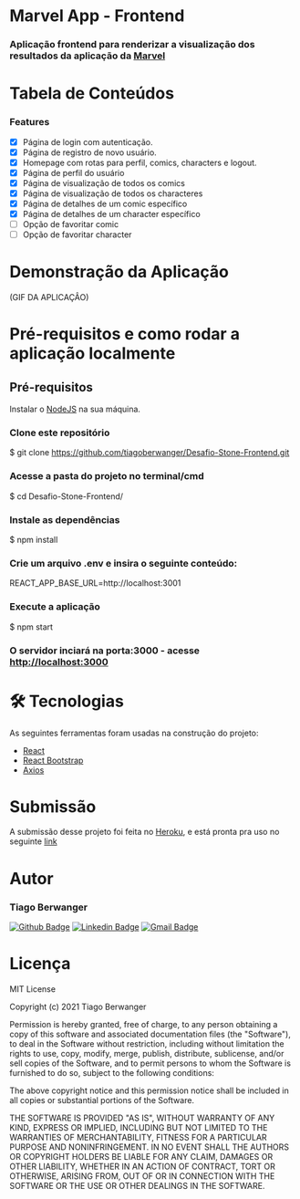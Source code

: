# Marvel App - Frontend

### Aplicação frontend para renderizar a visualização dos resultados da aplicação da [Marvel](https://developer.marvel.com/)

# Tabela de Conteúdos

### Features

- [x] Página de login com autenticação.
- [x] Página de registro de novo usuário.
- [x] Homepage com rotas para perfil, comics, characters e logout.
- [x] Página de perfil do usuário
- [x] Página de visualização de todos os comics
- [x] Página de visualização de todos os characteres
- [x] Página de detalhes de um comic específico
- [x] Página de detalhes de um character específico
- [ ] Opção de favoritar comic
- [ ] Opção de favoritar character

# Demonstração da Aplicação

(GIF DA APLICAÇÂO)

# Pré-requisitos e como rodar a aplicação localmente

## Pré-requisitos

Instalar o [NodeJS](https://nodejs.org/pt-br/download/package-manager/) na sua máquina.

### Clone este repositório
$ git clone <https://github.com/tiagoberwanger/Desafio-Stone-Frontend.git>

### Acesse a pasta do projeto no terminal/cmd
$ cd Desafio-Stone-Frontend/

### Instale as dependências
$ npm install

### Crie um arquivo .env e insira o seguinte conteúdo:
REACT_APP_BASE_URL=http://localhost:3001

### Execute a aplicação 
$ npm start

### O servidor inciará na porta:3000 - acesse <http://localhost:3000>

# 🛠 Tecnologias

As seguintes ferramentas foram usadas na construção do projeto:

- [React](https://pt-br.reactjs.org/)
- [React Bootstrap](https://react-bootstrap.github.io/)
- [Axios](https://github.com/axios/axios)

# Submissão

A submissão desse projeto foi feita no [Heroku](https://heroku.com/), e está pronta pra uso no seguinte [link](https://marvel-app-ft.herokuapp.com/)

# Autor

### Tiago Berwanger
[![Github Badge](https://img.shields.io/badge/-Github-000?style=flat-square&logo=Github&logoColor=white&link=https://github.com/lucasgdb)](https://github.com/tiagoberwanger)
[![Linkedin Badge](https://img.shields.io/badge/-LinkedIn-blue?style=flat-square&logo=Linkedin&logoColor=white&link=https://www.linkedin.com/in/lucas-bittencourt/)](https://www.linkedin.com/in/tiago-berwanger/)
[![Gmail Badge](https://img.shields.io/badge/-Gmail-c14438?style=flat-square&logo=Gmail&logoColor=white&link=mailto:berwangertiago@gmail.com)](mailto:berwangertiago@gmail.com)

# Licença

MIT License

Copyright (c) 2021 Tiago Berwanger

Permission is hereby granted, free of charge, to any person obtaining a copy
of this software and associated documentation files (the "Software"), to deal
in the Software without restriction, including without limitation the rights
to use, copy, modify, merge, publish, distribute, sublicense, and/or sell
copies of the Software, and to permit persons to whom the Software is
furnished to do so, subject to the following conditions:

The above copyright notice and this permission notice shall be included in all
copies or substantial portions of the Software.

THE SOFTWARE IS PROVIDED "AS IS", WITHOUT WARRANTY OF ANY KIND, EXPRESS OR
IMPLIED, INCLUDING BUT NOT LIMITED TO THE WARRANTIES OF MERCHANTABILITY,
FITNESS FOR A PARTICULAR PURPOSE AND NONINFRINGEMENT. IN NO EVENT SHALL THE
AUTHORS OR COPYRIGHT HOLDERS BE LIABLE FOR ANY CLAIM, DAMAGES OR OTHER
LIABILITY, WHETHER IN AN ACTION OF CONTRACT, TORT OR OTHERWISE, ARISING FROM,
OUT OF OR IN CONNECTION WITH THE SOFTWARE OR THE USE OR OTHER DEALINGS IN THE
SOFTWARE.
